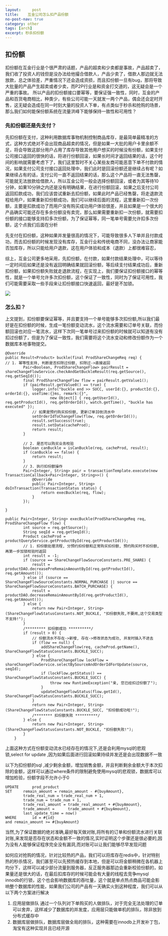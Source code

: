 ```yaml
---
layout:     post
title:    互金公司怎么扣产品份额
no-post-nav: true
category: other
tags: [arch]
excerpt: 秒杀扣份额
---
```



## 扣份额

扣份额在互金行业是个很严肃的话题，产品的超卖和少卖都是事故，产品超卖了，我们收了投资人的钱但是没办法给他撮合借款人，产品少卖了，借款人那边就无法放款，总之体验差，严重情况下还会造成资损，而且扣份额一旦有bug，那将导致大批量的产品产生超卖或者少卖，而P2P行业是和资金打交道的，这无疑会是一个严重的事故。
所以产品的扣份额接口要幂等，要保证强一致性，同时，互金的产品和百货电商相比，种类少，有些公司可能一天就发一两个产品，偶会还会定时开售，这无疑会造成在同一时刻大量的投资人下单，有点类似于秒杀和抢购的场景，那么我们如何能保份额系统在流量洪峰下能够保持一致性和可用性？

### 先扣份额还是先支付？
先扣份额在支付，这种利用数据库事物机制控制商品库存，是最简单最精准的方式，这种方式绝对不会出现商品超卖的情况，但是如果一大批的用户卡里余额不足，将会导致这部分用户占用了库存导致其他用户想买的时候没有份额，如果支付公司接口返回的很快的话，将进行份额回滚，如果长时间才返回结果的话，这个时间的影响就需要考虑下了，我们这里暂时不关心某些友商可能恶意下单不付款的情况，如果支付公司支付接口返回处理中，我们此时是回滚份额还是继续占有呢？如果继续占有的话，支付公司一直不返回结果的话，那么这个产品将一直无法售罄，可能就无法放款给借款人，所以互金公司一般会选择份额回滚，或者为其等待10分钟，如果10分钟之内还是没有明确结果，在进行份额回滚，如果之后支付公司返回扣款成功，我们应该尝试重新去扣份额，如果此时产品已经售罄，将走退款流程给用户，如果重新扣份额成功，我们可以继续后面的流程，这里重新扣一次份额，主要是扣款成功了而用户没有购买成功用户体验很差，并且如果是一个很大的产品确实可能还存在多余份额没有卖完，那么如果需要重新扣一次份额，就需要扣份额的接口能够支持扣多次份额，为了保证幂等，同一笔单号需要允许扣多次份额，这个点我们后面在分析

先支付在扣份额，这种如果并发量很高的情况下，可能导致很多人下单并且付款成功，而去扣份额的时候发现没有库存，互金行业和传统电商不同，没办法让商家能否加库存，所以只能给用户退款，这在用户体验和成本（退款）上都很难容忍，

综上，互金公司更多地采用，先扣份额，在付款，如果付款结果处理中，可以等待一定时间后如果还是没有返回明确结果就回滚份额，等后续支付结果成功后，重新扣份额，如果扣份额失败就走退款流程，在实现上，我们要保证扣份额接口的幂等性，就是一个单号允许多次扣份额，这个保证了一致性，同时为了保证可用性，我们可能需要采取一些手段来让扣份额接口快速返回，最好是不加锁。

![](https://pigpdong.github.io/assets/images/2018/sharechange/sharechange.png)

### 怎么扣？

上文提到，扣份额要保证幂等，并且要支持一个单号能够多次扣份额,所以我们最好是在扣份额的时候，生成一笔份额变动流水，这个流水需要和订单号关联，而份额回滚也对应一笔流水，这样下次同一笔单号过来扣份额的时候就可以知道有没有扣过份额了，但是为了保证一致性，我们需要将这个流水变动和修改份额作为一个数据库本地事物提交。

```
@Override
public Result<Product> buckle(final ProdShareChangeReq req) {
// 1. 幂等性支持, 判断是否扣除过份额, 扣除过->直接返回
		Pair<Boolean, ProdShareChangeFlow> pairResult = shareChangeFlowService.checkAndGetBuckleResult(req.getSource(), req.getSeqId());
		final ProdShareChangeFlow flow = pairResult.getValue1();
		if (pairResult.getValue0() == true) {
			logger.info("buckle end >> SUCC, userId:{}, productId:{}, orderId:{}, useTime:{}ms, remark:{}",
					new Object[] { req.getUserId(), req.getProductId(), req.getOrderId(), watch.getTime(), "buckle has executed" });
			// 如果是预约购买扣份额, 更新订单ID到流水中
			setOrderIdToChangeFlow(flow, req.getOrderId());
			result.setSuccess(true);
			result.setData(cacheProd);
			return result;
		}

		// 2. 是否可以购买业务校验
		boolean canBuckle = isCanBuckle(req, cacheProd, result);
		if (canBuckle == false) {
			return result;
		}
		// 3. 执行扣份额操作
		Pair<Integer, String> pair = transactionTemplate.execute(new TransactionCallback<Pair<Integer, String>>() {
			@Override
			public Pair<Integer, String> doInTransaction(TransactionStatus status) {
				return execBuckle(req, flow);
			}
		});

}

public Pair<Integer, String> execBuckle(ProdShareChangeReq req, ProdShareChangeFlow flow) {
		int source = req.getSource();
		String seqId = req.getSeqId();
		Product cacheProd = productQueryService.getProductById(req.getProductId());
		// 1. 扣份额处理流程, 分预约扣份额和正常购买扣份额, 预约购买时不扣份额, 再第一步加锁校验时返回
		int result = -1;
		if (source == ShareChangeFlowSourceConstants.PRE_SHARE) {
			result = productDAO.decreasePreRemainAmountById(req.getProductId(), req.getAmount());
		} else if (source == ShareChangeFlowSourceConstants.NORMAL_PURCHASE || source == ShareChangeFlowSourceConstants.BATCH_PURCHASE) {
			result = productDAO.decreaseRemainAmountById(req.getProductId(), req.getAmount());
		} else {
			return new Pair<Integer, String>(ShareChangeFlowStatusConstants.NOT_BUCKLE, "扣份额失败,不要闹,这个交易类型不支持!");
		}
		/********* 扣份额成功 **********/
		if (result > 0) {
			// 份额流水不存在->新增, 存在->修改状态为成功, 并发时插入不进去
			if (flow == null) {
				addShareChangeFlow(req, cacheProd.getName(), ShareChangeFlowStatusConstants.BUCKLE_SUCC);
			} else {
				ProdShareChangeFlow lockFlow = shareChangeFlowService.selectBySourceAndOrderIdForUpdate(source, seqId);
				if (lockFlow.getStatus() == ShareChangeFlowStatusConstants.BUCKLE_SUCC) {
					throw new RuntimeException("亲, 您已经扣过份额了");
				}
				updateChangeFlowStatus(flow.getId(), ShareChangeFlowStatusConstants.BUCKLE_SUCC);
			}
			return new Pair<Integer, String>(ShareChangeFlowStatusConstants.BUCKLE_SUCC, "扣份额成功啦!");
			/******** 扣份额失败 **********/
		} else {
			return new Pair<Integer, String>(ShareChangeFlowStatusConstants.NOT_BUCKLE, "扣份额失败!");
		}
	}

```

上面这种方式在份额变动流水已经存在的情况下,还是会利用mysql的悲观锁,select for update ,因为如果后面进行回滚如果持续并发还是会出现数据不一致

以下为扣份额的sql ,减少剩余金额，增加销售金额，并且判断剩余金额大于本次扣除的金额，这样可以通过where条件的限制避免使用mysql的悲观锁，数据库可以增加检验，份额字段不允许小于0

```
UPDATE		prod_product
SET		remain_amount = remain_amount - #{buyAmount},
        trade_real_num = trade_real_num + 1,
        trade_num = trade_num + 1,
        trade_real_amount = trade_real_amount + #{buyAmount},
        trade_amount =		trade_amount + #{buyAmount},
        last_update_time = now()
WHERE		id = #{id}
and remain_amount >= #{buyAmount}

```

当然,为了保证数据的绝对准确,最好每天做对账,将所有的订单和份额流水进行关联对账,来发现是否存在状态和金额不一致的情况,实时证明这个步骤还是很必要的,因为没有人能够保证程序完全没有漏洞,而对账可以让我们能够尽早发现问题

如何应对抢购的情况，针对比较热的产品，我们可以将库存在redis中，针对特别热的秒杀情况，我们甚至可以先预热缓存到本地，但是可以将金额稍微在各机器上均分下，这样可以减少部分流量到服务器，反正服务器那边会重新校验份额的，如果量还是很大的话，在最后扣库存的时候可能会有大量的线程去竞争mysql innodb的行锁，这个也会影响数据库的吞吐量，这个就是单点热点商品可能会影响整个数据库的性能，如果我们公司的产品有一天确实火到这种程度，我们可以从以下两个方案进行解决

1. 应用层做排队 通过一个队列对下单购买的人做排队，对于完全无法处理的订单可以舍弃，这样减少了数据库的并发度，应用层只能做单机的排队，除非放到分布式缓存中
2. 数据库层做排队，数据库层做全局的排队，这种需要在innodb上开发补丁包，淘宝有这种实现并且已经开源

